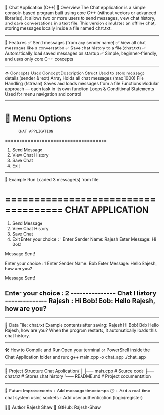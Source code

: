 💬 Chat Application (C++)
📘 Overview
The Chat Application is a simple console-based program built using core C++ (without vectors or advanced libraries).
It allows two or more users to send messages, view chat history, and save conversations in a text file.
This version simulates an offline chat, storing messages locally inside a file named chat.txt.
________________________________________
🧠 Features
✅ Send messages (from any sender name)
✅ View all chat messages like a conversation
✅ Save chat history to a file (chat.txt)
✅ Automatically load saved messages on startup
✅ Simple, beginner-friendly, and uses only core C++ concepts
________________________________________
⚙️ Concepts Used
Concept	Description
Struct	Used to store message details (sender & text)
Array	Holds all chat messages (max 1000)
File Handling (fstream)	Saves and loads messages from a file
Functions	Modular approach — each task in its own function
Loops & Conditional Statements	Used for menu navigation and control
________________________________________
🧾 Menu Options
====================================
          CHAT APPLICATION
====================================
1. Send Message
2. View Chat History
3. Save Chat
4. Exit
________________________________________
🧍 Example Run
Loaded 3 message(s) from file.

====================================
          CHAT APPLICATION
====================================
1. Send Message
2. View Chat History
3. Save Chat
4. Exit
Enter your choice : 1
Enter Sender Name: Rajesh
Enter Message: Hi Bob!

Message Sent!

Enter your choice : 1
Enter Sender Name: Bob
Enter Message: Hello Rajesh, how are you?

Message Sent!

Enter your choice : 2
--------------- Chat History --------------
Rajesh : Hi Bob!
Bob: Hello Rajesh, how are you?
---------------------------------------------
________________________________________
💾 Data File: chat.txt
Example contents after saving:
Rajesh 
Hi Bob!
Bob
Hello Rajesh, how are you?
When the program restarts, it automatically loads this chat history.
________________________________________
🛠️ How to Compile and Run
Open your terminal or PowerShell inside the Chat Application folder and run:
g++ main.cpp -o chat_app
./chat_app
________________________________________
📁 Project Structure
Chat Application/
│
├── main.cpp        # Source code
├── chat.txt        # Stores chat history
└── README.md       # Project documentation
________________________________________
🚀 Future Improvements
•	Add message timestamps 🕒
•	Add a real-time chat system using sockets
•	Add user authentication (login/register)

👨‍💻 Author
    Rajesh Shaw
    📘 GitHub: Rajesh-Shaw